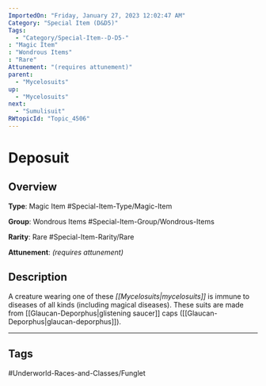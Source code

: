 ```yaml
---
ImportedOn: "Friday, January 27, 2023 12:02:47 AM"
Category: "Special Item (D&D5)"
Tags:
  - "Category/Special-Item--D-D5-"
: "Magic Item"
: "Wondrous Items"
: "Rare"
Attunement: "(requires attunement)"
parent:
  - "Mycelosuits"
up:
  - "Mycelosuits"
next:
  - "Sumulisuit"
RWtopicId: "Topic_4506"
---
```

# Deposuit
## Overview
**Type**: Magic Item
#Special-Item-Type/Magic-Item

**Group**: Wondrous Items
#Special-Item-Group/Wondrous-Items

**Rarity**: Rare
#Special-Item-Rarity/Rare

**Attunement**: *(requires attunement)*

## Description
A creature wearing one of these *[[Mycelosuits|mycelosuits]]* is immune to diseases of all kinds (including magical diseases). These suits are made from [[Glaucan-Deporphus|glistening saucer]] caps ([[Glaucan-Deporphus|glaucan-deporphus]]).


---
## Tags
#Underworld-Races-and-Classes/Funglet

